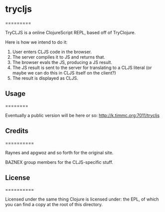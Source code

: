 # trycljs
=========

TryCLJS is a online ClojureScript REPL, based off of TryClojure.

Here is how we intend to do it:

1. User enters CLJS code in the browser.
2. The server compiles it to JS and returns that.
3. The browser evals the JS, producing a JS result.
4. The JS result is sent to the server for translating to a CLJS literal
   (or maybe we can do this in CLJS itself on the client?)
5. The result is displayed as CLJS.

## Usage
========



Eventually a public version will be here or so: http://k.timmc.org:7011/trycljs

## Credits
==========

Raynes and apgwoz and so forth for the original site.

BAZNEX group members for the CLJS-specific stuff.

## License
==========

Licensed under the same thing Clojure is licensed under: the EPL, of which you can find a copy at the root of this directory.
